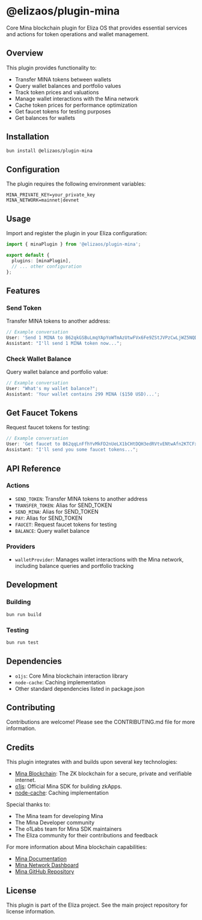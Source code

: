 # @elizaos/plugin-mina

Core Mina blockchain plugin for Eliza OS that provides essential services and actions for token operations and wallet management.

## Overview

This plugin provides functionality to:

- Transfer MINA tokens between wallets
- Query wallet balances and portfolio values
- Track token prices and valuations
- Manage wallet interactions with the Mina network
- Cache token prices for performance optimization
- Get faucet tokens for testing purposes
- Get balances for wallets

## Installation

```bash
bun install @elizaos/plugin-mina
```

## Configuration

The plugin requires the following environment variables:

```env
MINA_PRIVATE_KEY=your_private_key
MINA_NETWORK=mainnet|devnet
```

## Usage

Import and register the plugin in your Eliza configuration:

```typescript
import { minaPlugin } from '@elizaos/plugin-mina';

export default {
  plugins: [minaPlugin],
  // ... other configuration
};
```

## Features

### Send Token

Transfer MINA tokens to another address:

```typescript
// Example conversation
User: 'Send 1 MINA to B62qkGSBuLmqYApYoWTmAzUtwFVx6Fe9ZStJVPzCwLjWZ5NQDYTiqEU';
Assistant: "I'll send 1 MINA token now...";
```

### Check Wallet Balance

Query wallet balance and portfolio value:

```typescript
// Example conversation
User: "What's my wallet balance?";
Assistant: 'Your wallet contains 299 MINA ($150 USD)...';
```

## Get Faucet Tokens

Request faucet tokens for testing:

```typescript
// Example conversation
User: 'Get faucet to B62qqLnFfhYvMkFD2nUeLX1bCHtDQH3edRVtvENtwAfn2KTCFxYRjtM';
Assistant: "I'll send you some faucet tokens...";
```

## API Reference

### Actions

- `SEND_TOKEN`: Transfer MINA tokens to another address
- `TRANSFER_TOKEN`: Alias for SEND_TOKEN
- `SEND_MINA`: Alias for SEND_TOKEN
- `PAY`: Alias for SEND_TOKEN
- `FAUCET`: Request faucet tokens for testing
- `BALANCE`: Query wallet balance

### Providers

- `walletProvider`: Manages wallet interactions with the Mina network, including balance queries and portfolio tracking

## Development

### Building

```bash
bun run build
```

### Testing

```bash
bun run test
```

## Dependencies

- `o1js`: Core Mina blockchain interaction library
- `node-cache`: Caching implementation
- Other standard dependencies listed in package.json

## Contributing

Contributions are welcome! Please see the CONTRIBUTING.md file for more information.

## Credits

This plugin integrates with and builds upon several key technologies:

- [Mina Blockchain](https://minaprotocol.com/): The ZK blockchain for a secure, private and verifiable internet.
- [o1js](https://www.npmjs.com/package/o1js): Official Mina SDK for building zkApps.
- [node-cache](https://www.npmjs.com/package/node-cache): Caching implementation

Special thanks to:

- The Mina team for developing Mina
- The Mina Developer community
- The o1Labs team for Mina SDK maintainers
- The Eliza community for their contributions and feedback

For more information about Mina blockchain capabilities:

- [Mina Documentation](https://docs.minaprotocol.com/)
- [Mina Network Dashboard](https://minascan.io/)
- [Mina GitHub Repository](https://github.com/MinaProtocol/mina)

## License

This plugin is part of the Eliza project. See the main project repository for license information.
